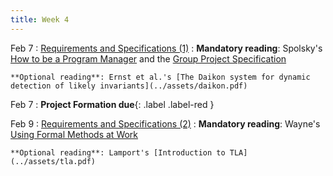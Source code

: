 ```yaml
---
title: Week 4
---
```


Feb 7
: [Requirements and Specifications (1)](#)
  : **Mandatory reading**: Spolsky's [How to be a Program Manager](https://www.joelonsoftware.com/2009/03/09/how-to-be-a-program-manager/) and the [Group Project Specification](../project-overview.md)

    **Optional reading**: Ernst et al.'s [The Daikon system for dynamic detection of likely invariants](../assets/daikon.pdf)

Feb 7
 : **Project Formation due**{: .label .label-red } 

Feb 9
: [Requirements and Specifications (2)](#)
  : **Mandatory reading**: Wayne's [Using Formal Methods at Work](https://www.hillelwayne.com/post/using-formal-methods/)
  
    **Optional reading**: Lamport's [Introduction to TLA](../assets/tla.pdf)


